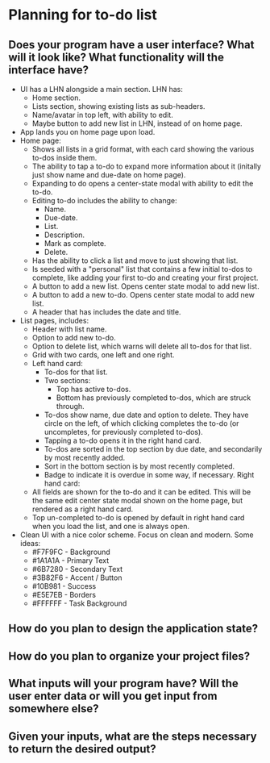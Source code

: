 # Planning for to-do list
## Does your program have a user interface? What will it look like? What functionality will the interface have?
- UI has a LHN alongside a main section. LHN has:
    - Home section. 
    - Lists section, showing existing lists as sub-headers. 
    - Name/avatar in top left, with ability to edit. 
    - Maybe button to add new list in LHN, instead of on home page. 
- App lands you on home page upon load. 
- Home page:
    - Shows all lists in a grid format, with each card showing the various to-dos inside them. 
    - The ability to tap a to-do to expand more information about it (initally just show name and due-date on home page). 
    - Expanding to do opens a center-state modal with ability to edit the to-do. 
    - Editing to-do includes the ability to change:
        - Name. 
        - Due-date. 
        - List. 
        - Description. 
        - Mark as complete. 
        - Delete. 
    - Has the ability to click a list and move to just showing that list. 
    - Is seeded with a "personal" list that contains a few initial to-dos to complete, like adding your first to-do and creating your first project.  
    - A button to add a new list. Opens center state modal to add new list. 
    - A button to add a new to-do. Opens center state modal to add new list. 
    - A header that has includes the date and title. 
- List pages, includes:
    - Header with list name. 
    - Option to add new to-do. 
    - Option to delete list, which warns will delete all to-dos for that list. 
    - Grid with two cards, one left and one right. 
    - Left hand card:
        - To-dos for that list. 
        - Two sections:
            - Top has active to-dos. 
            - Bottom has previously completed to-dos, which are struck through. 
        - To-dos show name, due date and option to delete. They have circle on the left, of which clicking completes the to-do (or uncompletes, for previously completed to-dos).
        - Tapping a to-do opens it in the right hand card. 
        - To-dos are sorted in the top section by due date, and secondarily by most recently added. 
        - Sort in the bottom section is by most recently completed. 
        - Badge to indicate it is overdue in some way, if necessary. 
    Right hand card:
    - All fields are shown for the to-do and it can be edited. This will be the same edit center state modal shown on the home page, but rendered as a right hand card. 
    - Top un-completed to-do is opened by default in right hand card when you load the list, and one is always open. 
- Clean UI with a nice color scheme. Focus on clean and modern. Some ideas:
    - #F7F9FC - Background  
    - #1A1A1A - Primary Text  
    - #6B7280 - Secondary Text  
    - #3B82F6 - Accent / Button  
    - #10B981 - Success  
    - #E5E7EB - Borders  
    - #FFFFFF - Task Background

## How do you plan to design the application state?
## How do you plan to organize your project files? 
## What inputs will your program have? Will the user enter data or will you get input from somewhere else?
## Given your inputs, what are the steps necessary to return the desired output?